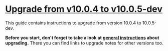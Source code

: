 # [Upgrade from v10.0.4 to v10.0.5-dev](https://github.com/shopsys/shopsys/compare/v10.0.4...10.0)

This guide contains instructions to upgrade from version 10.0.4 to 10.0.5-dev.

**Before you start, don't forget to take a look at [general instructions](https://github.com/shopsys/shopsys/blob/master/UPGRADE.md) about upgrading.**
There you can find links to upgrade notes for other versions too.
